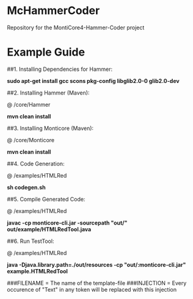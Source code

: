 # McHammerCoder
Repository for the MontiCore4-Hammer-Coder project

# Example Guide

##1. Installing Dependencies for Hammer:

**sudo apt-get install gcc scons pkg-config libglib2.0-0 glib2.0-dev**

##2. Installing Hammer (Maven):

@ /core/Hammer

**mvn clean install**

##3. Installing Monticore (Maven):

@ /core/Monticore

**mvn clean install**

##4. Code Generation:

@ /examples/HTMLRed

**sh codegen.sh**

##5. Compile Generated Code:

@ /examples/HTMLRed

**javac -cp monticore-cli.jar -sourcepath "out/" out/example/HTMLRedTool.java**

##6. Run TestTool:

@ /examples/HTMLRed

**java -Djava.library.path=./out/resources -cp "out/:monticore-cli.jar" example.HTMLRedTool <FILENAME> <INJECTION>**

###FILENAME = The name of the template-file
###INJECTION = Every occurence of "Text" in any token will be replaced with this injection
